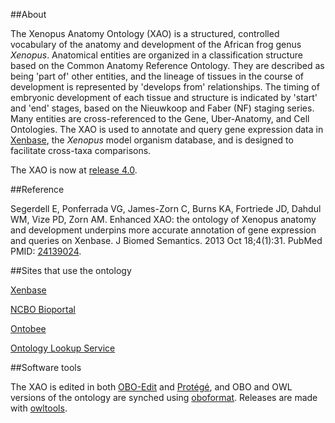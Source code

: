 ##About

The Xenopus Anatomy Ontology (XAO) is a structured, controlled vocabulary of the anatomy and development of the African frog genus *Xenopus*. Anatomical entities are organized in a classification structure based on the Common Anatomy Reference Ontology. They are described as being 'part of' other entities, and the lineage of tissues in the course of development is represented by 'develops from' relationships. The timing of embryonic development of each tissue and structure is indicated by 'start' and 'end' stages, based on the Nieuwkoop and Faber (NF) staging series. Many entities are cross-referenced to the Gene, Uber-Anatomy, and Cell Ontologies. The XAO is used to annotate and query gene expression data in [Xenbase](http://www.xenbase.org/), the *Xenopus* model organism database, and is designed to facilitate cross-taxa comparisons.

The XAO is now at [release 4.0](https://raw.githubusercontent.com/xenopus-anatomy/xao/master/xenopus_anatomy.obo).

##Reference

Segerdell E, Ponferrada VG, James-Zorn C, Burns KA, Fortriede JD, Dahdul WM, Vize PD, Zorn AM. Enhanced XAO: the ontology of Xenopus anatomy and development underpins more accurate annotation of gene expression and queries on Xenbase. J Biomed Semantics. 2013 Oct 18;4(1):31. PubMed PMID: [24139024](http://www.ncbi.nlm.nih.gov/pubmed/24139024).

##Sites that use the ontology

[Xenbase](http://www.xenbase.org/other/static/ftpDatafiles.jsp)

[NCBO Bioportal](http://bioportal.bioontology.org/ontologies/XAO)

[Ontobee](http://www.ontobee.org/browser/index.php?o=XAO)

[Ontology Lookup Service](https://www.ebi.ac.uk/ontology-lookup/browse.do?ontName=XAO)

##Software tools

The XAO is edited in both [OBO-Edit](http://oboedit.org/) and [Protégé](http://protege.stanford.edu/), and OBO and OWL versions of the ontology are synched using [oboformat](https://github.com/oboformat/oboformat). Releases are made with [owltools](https://github.com/owlcollab/owltools).
